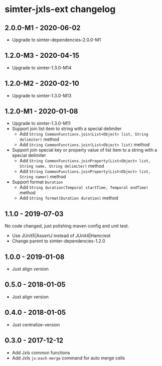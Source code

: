 # simter-jxls-ext changelog

## 2.0.0-M1 - 2020-06-02

- Upgrade to simter-dependencies-2.0.0-M1

## 1.2.0-M3 - 2020-04-15

- Upgrade to simter-1.3.0-M14

## 1.2.0-M2 - 2020-02-10

- Upgrade to simter-1.3.0-M13

## 1.2.0-M1 - 2020-01-08

- Upgrade to simter-1.3.0-M11
- Support join list item to string with a special delimiter
    - Add `String CommonFunctions.join(List<Object> list, String delimiter)` method
    - Add `String CommonFunctions.join(List<Object> list)` method
- Support join special key or property value of list item to a string with a special delimiter
    - Add `String CommonFunctions.joinProperty(List<Object> list, String name, String delimiter)` method
    - Add `String CommonFunctions.joinProperty(List<Object> list, String namer)` method
- Support format `Duration`
    - Add `String duration(Temporal startTime, Temporal endTime)` method
    - Add `String format(Duration duration)` method

## 1.1.0 - 2019-07-03

No code changed, just polishing maven config and unit test.

- Use JUnit5|AssertJ instead of JUnit4|Hamcrest
- Change parent to simter-dependencies-1.2.0

## 1.0.0 - 2019-01-08

- Just align version

## 0.5.0 - 2018-01-05

- Just align version

## 0.4.0 - 2018-01-05

- Just centralize-version

## 0.3.0 - 2017-12-12

- Add Jxls common functions
- Add Jxls `jx:each-merge` command for auto merge cells